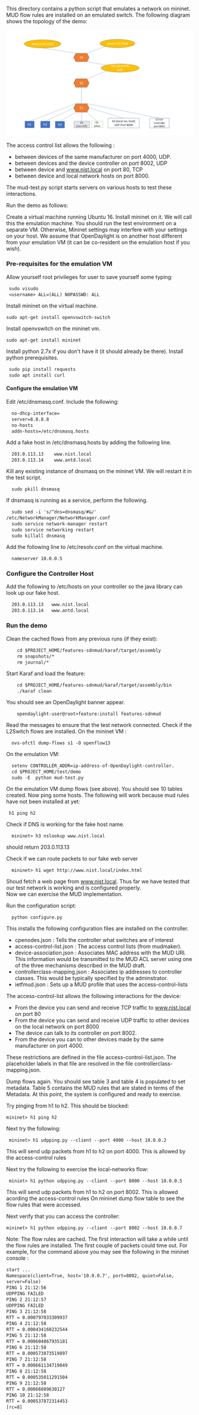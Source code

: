 This directory contains a python script that emulates a network on mininet. 
MUD flow rules are installed on an emulated switch. The following diagram
shows the topology of the demo:

![alt tag](../../docs/arch/DEMO-ARCH.PNG)

The access control list allows the following :

- between devices of the same manufacturer on port 4000, UDP.
- between devices and the device controller on port 8002, UDP
- between device and www.nist.local on port 80, TCP
- between device and local network hosts on port 8000.

The mud-test.py script starts servers on various hosts to test these interactions.

Run the demo as follows:

Create a virtual machine running Ubuntu 16. Install mininet on it.
We will call this the emulation machine.  You should run the test
environment on a separate VM. Otherwise, Mininet settings may interfere
with your settings on your host. We assume that OpenDaylight is on
another host different from your emulation VM (it can be co-resident on
the emulation host if you wish).

### Pre-requisites for the emulation VM ###

Allow yourself root privileges for user to save yourself some typing:

     sudo visudo
     <username> ALL=(ALL) NOPASSWD: ALL

Install mininet on the virtual machine.  


    sudo apt-get install openvswitch-switch

Install openvswitch on the mininet vm.

    sudo apt-get install mininet

Install python 2.7x if you don't have it (it should already be there).
Install python prerequisites.
	 
	 sudo pip install requests
	 sudo apt install curl



#### Configure the emulation VM ####

Edit /etc/dnsmasq.conf.  Include the following:

      no-dhcp-interface=
      server=8.8.8.8
      no-hosts
      addn-hosts=/etc/dnsmasq.hosts

Add a fake host in /etc/dnsmasq.hosts by adding the following line.

      203.0.113.13    www.nist.local
      203.0.113.14    www.antd.local

Kill any existing instance of dnsmasq on the mininet VM. We will
restart it in the test script.

      sudo pkill dnsmasq

If dnsmasq is running as a service, perform the following.
      
      sudo sed -i 's/^dns=dnsmasq/#&/' /etc/NetworkManager/NetworkManager.conf
      sudo service network-manager restart
      sudo service networking restart
      sudo killall dnsmasq

Add the following line to /etc/resolv.conf on the virtual machine.
 
      nameserver 10.0.0.5

### Configure the Controller Host ###

Add the following to /etc/hosts on your controller so the java library can look up our fake host.

      203.0.113.13   www.nist.local
      203.0.113.14   www.antd.local


### Run the demo ###

Clean the cached flows from any previous runs (if they exist):

        cd $PROJECT_HOME/features-sdnmud/karaf/target/assembly
        rm snapshots/*
        rm journal/*

Start Karaf and load the feature:

        cd $PROJECT_HOME/features-sdnmud/karaf/target/assembly/bin
        ./karaf clean

You should see an OpenDaylight banner appear.

        opendaylight-user@root>feature:install features-sdnmud

Read the messages to ensure that the test network connected.
Check if the L2Switch flows are installed. On the mininet VM :

      ovs-ofctl dump-flows s1 -O openflow13

On the emulation VM:
 
      setenv CONTROLLER_ADDR=ip-address-of-OpenDaylight-controller.
      cd $PROJECT_HOME/test/demo
      sudo -E  python mud-test.py


On the emulation VM dump flows (see above). 
You should see 10 tables created. Now ping some hosts.
The following will work because mud rules have not been installed at yet:

     h1 ping h2 

Check if DNS is working for the fake host name. 

      mininet> h3 nslookup www.nist.local 

should return 203.0.113.13   

Check if we can route packets to our fake web server

      mininet> h1 wget http://www.nist.local/index.html  

Shoud fetch a web page from www.nist.local. Thus far we have tested
that our test network is working and is configured properly.  
Now we can exercise the MUD implementation.

Run the configuration script:

      python configure.py


This installs the following configuration files are installed on the controller.

- cpenodes.json : Tells the controller what switches are of interest
- access-control-list.json : The access control lists (from mudmaker).
- device-association.json  : Associates MAC address with the MUD URI. This information
   would be transmitted to the MUD ACL server using one of the three mechanisms described in the MUD draft.
- controllerclass-mapping.json : Associates ip addresses to controller classes. 
   This would be typically specified by the adminstrator.
- ietfmud.json : Sets up a MUD profile that uses the access-control-lists


The access-control-list allows the following interactions for the device:

- From the device you can send and receive TCP traffic to www.nist.local on port 80
- From the device you can send and receive UDP traffic to other devices on the local network on port 8000
- The device can talk to its controller on port 8002. 
- From the device you can to other devices made by the same manufacturer on port 4000.

These restrictions are defined in the file access-control-list.json. The placeholder labels in that file are
resolved in the file controllerclass-mapping.json.

Dump flows again. You should see table 3 and table 4 is populated to set metadata. Table 5 contains the MUD rules
that are stated in terms of the Metadata. At this point, the system is configured and ready to exercise.

Try pinging from h1 to h2. This should be blocked:

    mininet> h1 ping h2

Next try the following:

     mininet> h1 udpping.py --client --port 4000 --host 10.0.0.2

This will send udp packets from h1 to h2 on port 4000. This is allowed by the access-control rules

Next try the following to exercise the local-networks flow:

     miniet> h1 python udpping.py --client --port 8000 --host 10.0.0.5

This will send udp packets from h1 to h2 on port 8002. This is allowed acording the access-control rules
On mininet dump flow table to see the flow rules that were accessed.


Next verify that you can access the controller:

    mininet> h1 python udpping.py --client --port 8002 --host 10.0.0.7

Note: The flow rules are cached. The first interaction will take a while until the flow rules are installed.
The first couple of packets could time out. For example, for the command above you may see the following in 
the mininet console :


    start ...
    Namespace(client=True, host='10.0.0.7', port=8002, quiet=False, server=False)
    PING 1 21:12:56
    UDPPING FAILED 
    PING 2 21:12:57
    UDPPING FAILED 
    PING 3 21:12:58
    RTT = 0.000797033309937
    PING 4 21:12:58
    RTT = 0.000434160232544
    PING 5 21:12:58
    RTT = 0.000604867935181
    PING 6 21:12:58
    RTT = 0.000573873519897
    PING 7 21:12:58
    RTT = 0.000661134719849
    PING 8 21:12:58
    RTT = 0.000535011291504
    PING 9 21:12:58
    RTT = 0.00066089630127
    PING 10 21:12:58
    RTT = 0.000537872314453
    [rc=8]





